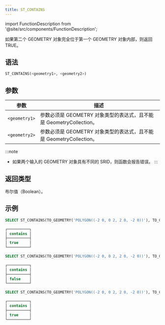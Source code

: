 ```yaml
---
title: ST_CONTAINS
---
```

import FunctionDescription from '@site/src/components/FunctionDescription';

<FunctionDescription description="引入或更新于：v1.2.564"/>

如果第二个 GEOMETRY 对象完全位于第一个 GEOMETRY 对象内部，则返回 TRUE。

## 语法

```sql
ST_CONTAINS(<geometry1>, <geometry2>)
```

## 参数

| 参数          | 描述                                                                 |
|---------------|----------------------------------------------------------------------|
| `<geometry1>` | 参数必须是 GEOMETRY 对象类型的表达式，且不能是 GeometryCollection。 |
| `<geometry2>` | 参数必须是 GEOMETRY 对象类型的表达式，且不能是 GeometryCollection。 |

:::note
- 如果两个输入的 GEOMETRY 对象具有不同的 SRID，则函数会报告错误。
:::

## 返回类型

布尔值（Boolean）。

## 示例

```sql
SELECT ST_CONTAINS(TO_GEOMETRY('POLYGON((-2 0, 0 2, 2 0, -2 0))'), TO_GEOMETRY('POLYGON((-1 0, 0 1, 1 0, -1 0))')) AS contains

┌──────────┐
│ contains │
├──────────┤
│ true     │
└──────────┘

SELECT ST_CONTAINS(TO_GEOMETRY('POLYGON((-2 0, 0 2, 2 0, -2 0))'), TO_GEOMETRY('LINESTRING(-1 1, 0 2, 1 1)')) AS contains

┌──────────┐
│ contains │
├──────────┤
│ false    │
└──────────┘

SELECT ST_CONTAINS(TO_GEOMETRY('POLYGON((-2 0, 0 2, 2 0, -2 0))'), TO_GEOMETRY('LINESTRING(-2 0, 0 0, 0 1)')) AS contains

┌──────────┐
│ contains │
├──────────┤
│ true     │
└──────────┘

```
